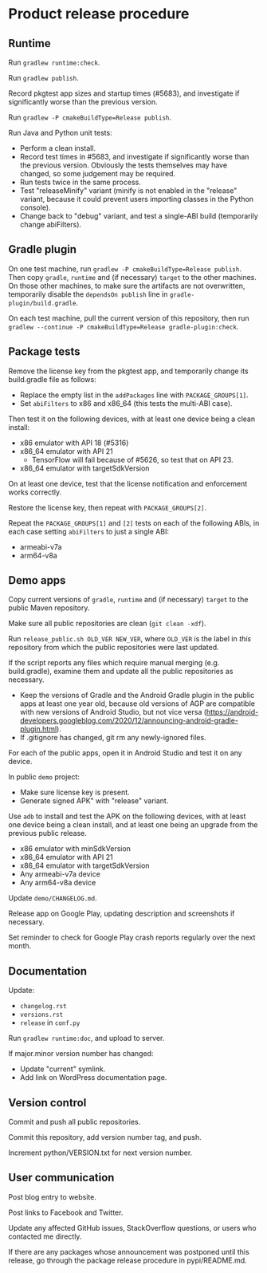 # Product release procedure

## Runtime

Run `gradlew runtime:check`.

Run `gradlew publish`.

Record pkgtest app sizes and startup times (#5683), and investigate if significantly worse than
the previous version.

Run `gradlew -P cmakeBuildType=Release publish`.

Run Java and Python unit tests:

* Perform a clean install.
* Record test times in #5683, and investigate if significantly worse than the previous version.
  Obviously the tests themselves may have changed, so some judgement may be required.
* Run tests twice in the same process.
* Test "releaseMinify" variant (minify is not enabled in the "release" variant, because it
  could prevent users importing classes in the Python console).
* Change back to "debug" variant, and test a single-ABI build (temporarily change abiFilters).


## Gradle plugin

On one test machine, run `gradlew -P cmakeBuildType=Release publish`. Then copy `gradle`,
`runtime` and (if necessary) `target` to the other machines. On those other machines, to make
sure the artifacts are not overwritten, temporarily disable the `dependsOn publish` line in
`gradle-plugin/build.gradle`.

On each test machine, pull the current version of this repository, then run `gradlew --continue
-P cmakeBuildType=Release gradle-plugin:check`.


## Package tests

Remove the license key from the pkgtest app, and temporarily change its build.gradle file as
follows:

* Replace the empty list in the `addPackages` line with `PACKAGE_GROUPS[1]`.
* Set `abiFilters` to x86 and x86_64 (this tests the multi-ABI case).

Then test it on the following devices, with at least one device being a clean install:

* x86 emulator with API 18 (#5316)
* x86\_64 emulator with API 21
  * TensorFlow will fail because of #5626, so test that on API 23.
* x86\_64 emulator with targetSdkVersion

On at least one device, test that the license notification and enforcement works correctly.

Restore the license key, then repeat with `PACKAGE_GROUPS[2]`.

Repeat the `PACKAGE_GROUPS[1]` and `[2]` tests on each of the following ABIs, in each case
setting `abiFilters` to just a single ABI:

* armeabi-v7a
* arm64-v8a


## Demo apps

Copy current versions of `gradle`, `runtime` and (if necessary) `target` to the public Maven
repository.

Make sure all public repositories are clean (`git clean -xdf`).

Run `release_public.sh OLD_VER NEW_VER`, where `OLD_VER` is the label in *this* repository from
which the public repositories were last updated.

If the script reports any files which require manual merging (e.g. build.gradle), examine them
and update all the public repositories as necessary.
* Keep the versions of Gradle and the Android Gradle plugin in the public apps at least one
  year old, because old versions of AGP are compatible with new versions of Android Studio, but
  not vice versa
  (https://android-developers.googleblog.com/2020/12/announcing-android-gradle-plugin.html).
* If .gitignore has changed, git rm any newly-ignored files.

For each of the public apps, open it in Android Studio and test it on any device.

In public `demo` project:
* Make sure license key is present.
* Generate signed APK" with "release" variant.

Use `adb` to install and test the APK on the following devices, with at least one device being
a clean install, and at least one being an upgrade from the previous public release.

* x86 emulator with minSdkVersion
* x86\_64 emulator with API 21
* x86\_64 emulator with targetSdkVersion
* Any armeabi-v7a device
* Any arm64-v8a device

Update `demo/CHANGELOG.md`.

Release app on Google Play, updating description and screenshots if necessary.

Set reminder to check for Google Play crash reports regularly over the next month.


## Documentation

Update:
* `changelog.rst`
* `versions.rst`
* `release` in `conf.py`

Run `gradlew runtime:doc`, and upload to server.

If major.minor version number has changed:
* Update "current" symlink.
* Add link on WordPress documentation page.


## Version control

Commit and push all public repositories.

Commit this repository, add version number tag, and push.

Increment python/VERSION.txt for next version number.


## User communication

Post blog entry to website.

Post links to Facebook and Twitter.

Update any affected GitHub issues, StackOverflow questions, or users who contacted me directly.

If there are any packages whose announcement was postponed until this release, go through the
package release procedure in pypi/README.md.
